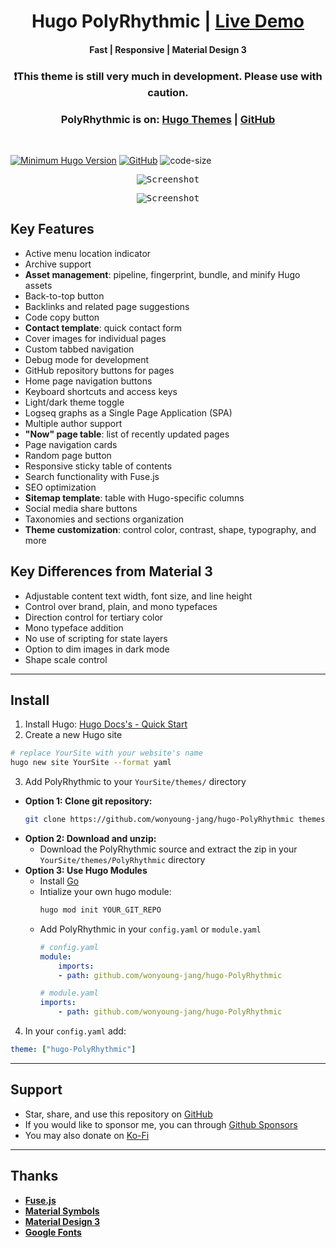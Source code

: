 <h1 align=center>Hugo PolyRhythmic | <a href="https://polyrhythmic.xyz/" rel="nofollow">Live Demo</a></h1>

<h4 align=center>Fast | Responsive | Material Design 3</h4>

<h3 align=center>❗This theme is still very much in development. Please use with caution.</h3>

<h3 align=center>PolyRhythmic is on: 
<a href="https://themes.gohugo.io/themes/hugo-polyrhythmic/" rel="nofollow">Hugo Themes</a> | 
<a href="https://github.com/wonyoung-jang/hugo-PolyRhythmic" rel="nofollow">GitHub</a>
</h3>

<br>

<!-- **See documentation** here: [**Wiki**](https://github.com/wonyoung-jang/hugo-PolyRhythmic/wiki) -->

<!-- **See exampleSite** source here: [**exampleSite**](https://github.com/wonyoung-jang/hugo-PolyRhythmic-demo) -->

[![Minimum Hugo Version](https://img.shields.io/static/v1?label=min-hugo-version&message=v0.132.2&color=blue&logo=hugo)](https://github.com/gohugoio/hugo/releases/tag/v0.132.2)
[![GitHub](https://img.shields.io/github/license/wonyoung-jang/hugo-PolyRhythmic)](https://github.com/wonyoung-jang/hugo-PolyRhythmic/blob/main/LICENSE)
![code-size](https://img.shields.io/github/languages/code-size/wonyoung-jang/hugo-PolyRhythmic)

<p align="center">
  <kbd>
    <img 
      src="https://raw.githubusercontent.com/wonyoung-jang/hugo-PolyRhythmic/main/images/tn.png" 
      alt="Screenshot" 
      title="Screenshot"/>
  </kbd>
</p>

<p align="center">
  <kbd>
    <img 
      src="https://raw.githubusercontent.com/wonyoung-jang/hugo-PolyRhythmic/main/images/screenshot.png" 
      alt="Screenshot" 
      title="Screenshot"/>
  </kbd>
</p>

## Key Features
  - Active menu location indicator
  - Archive support
  - **Asset management**: pipeline, fingerprint, bundle, and minify Hugo assets
  - Back-to-top button
  - Backlinks and related page suggestions
  - Code copy button
  - **Contact template**: quick contact form
  - Cover images for individual pages
  - Custom tabbed navigation
  - Debug mode for development
  - GitHub repository buttons for pages
  - Home page navigation buttons
  - Keyboard shortcuts and access keys
  - Light/dark theme toggle
  - Logseq graphs as a Single Page Application (SPA)
  - Multiple author support
  - **"Now" page table**: list of recently updated pages
  - Page navigation cards
  - Random page button
  - Responsive sticky table of contents
  - Search functionality with Fuse.js
  - SEO optimization
  - **Sitemap template**: table with Hugo-specific columns
  - Social media share buttons
  - Taxonomies and sections organization
  - **Theme customization**: control color, contrast, shape, typography, and more

## Key Differences from Material 3
  - Adjustable content text width, font size, and line height
  - Control over brand, plain, and mono typefaces
  - Direction control for tertiary color
  - Mono typeface addition
  - No use of scripting for state layers
  - Option to dim images in dark mode
  - Shape scale control

---

## Install

1. Install Hugo: [Hugo Docs's - Quick Start](https://gohugo.io/getting-started/quick-start/)
2. Create a new Hugo site
  ```bash
  # replace YourSite with your website's name
  hugo new site YourSite --format yaml
  ```
3. Add PolyRhythmic to your `YourSite/themes/` directory
- **Option 1: Clone git repository:**
  ```bash
  git clone https://github.com/wonyoung-jang/hugo-PolyRhythmic themes/PolyRhythmic --depth=1
  ```
- **Option 2: Download and unzip:**
    - Download the PolyRhythmic source and extract the zip in your `YourSite/themes/PolyRhythmic` directory
- **Option 3: Use Hugo Modules**
    - Install [Go](https://go.dev/doc/install)
    - Intialize your own hugo module:
      ```bash
      hugo mod init YOUR_GIT_REPO
      ```
    - Add PolyRhythmic in your `config.yaml` or `module.yaml`
      ```yaml
      # config.yaml
      module:
          imports:
          - path: github.com/wonyoung-jang/hugo-PolyRhythmic
      
      # module.yaml
      imports:
          - path: github.com/wonyoung-jang/hugo-PolyRhythmic
      ```
4. In your `config.yaml` add:
  ```yaml
  theme: ["hugo-PolyRhythmic"]
  ```

---

## Support

-   Star, share, and use this repository on [GitHub](https://github.com/wonyoung-jang/hugo-PolyRhythmic)
-   If you would like to sponsor me, you can through [Github Sponsors](https://github.com/sponsors/wonyoung-jang)
-   You may also donate on [Ko-Fi](https://ko-fi.com/wonyoung_jang)

---

## Thanks

-   [**Fuse.js**](https://github.com/krisk/fuse)
-   [**Material Symbols**](https://github.com/google/material-design-icons)
-   [**Material Design 3**](https://m3.material.io/)
-   [**Google Fonts**](https://fonts.google.com/)
